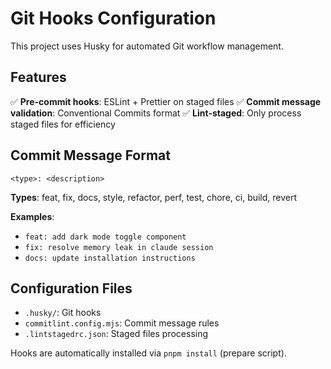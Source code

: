 # Git Hooks Configuration

This project uses Husky for automated Git workflow management.

## Features

✅ **Pre-commit hooks**: ESLint + Prettier on staged files
✅ **Commit message validation**: Conventional Commits format
✅ **Lint-staged**: Only process staged files for efficiency

## Commit Message Format

```
<type>: <description>
```

**Types**: feat, fix, docs, style, refactor, perf, test, chore, ci, build, revert

**Examples**:

- `feat: add dark mode toggle component`
- `fix: resolve memory leak in claude session`
- `docs: update installation instructions`

## Configuration Files

- `.husky/`: Git hooks
- `commitlint.config.mjs`: Commit message rules
- `.lintstagedrc.json`: Staged files processing

Hooks are automatically installed via `pnpm install` (prepare script).
